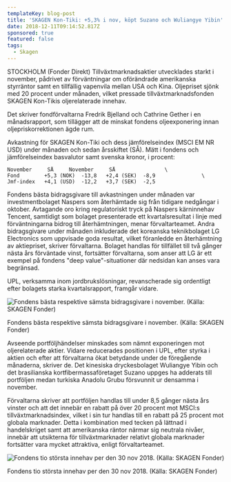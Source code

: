 ```yaml
---
templateKey: blog-post
title: 'SKAGEN Kon-Tiki: +5,3% i nov, köpt Suzano och Wuliangye Yibin'
date: 2018-12-11T09:14:52.817Z
sponsored: true
featured: false
tags:
  - Skagen
---
```

STOCKHOLM (Fonder Direkt) Tillväxtmarknadsaktier utvecklades starkt i november, pådrivet av förväntningar om oförändrade amerikanska styrräntor samt en tillfällig vapenvila mellan USA och Kina. Oljepriset sjönk med 20 procent under månaden, vilket pressade tillväxtmarknadsfonden SKAGEN Kon-Tikis oljerelaterade innehav.

Det skriver fondförvaltarna Fredrik Bjelland och Cathrine Gether i en månadsrapport, som tillägger att de minskat fondens oljeexponering innan oljepriskorrektionen ägde rum.

Avkastning för SKAGEN Kon-Tiki och dess jämförelseindex (MSCI EM NR USD) under månaden och sedan årsskiftet (SÅ). Mätt i fondens och jämförelseindex basvalutor samt svenska kronor, i procent:
```
November     SÅ     November     SÅ                \
Fond        +5,3 (NOK)  -13,8   +2,4 (SEK)  -8,9               \
Jmf-index   +4,1 (USD)  -12,2   +3,7 (SEK)  -2,5    
```
Fondens bästa bidragsgivare till avkastningen under månaden var investmentbolaget Naspers som återhämtade sig från tidigare nedgångar i oktober. Avtagande oro kring regulatoriskt tryck på Naspers kärninnehav Tencent, samtidigt som bolaget presenterade ett kvartalsresultat i linje med förväntningarna bidrog till återhämtningen, menar förvaltarteamet. Andra bidragsgivare under månaden inkluderade det koreanska teknikbolaget LG Electronics som uppvisade goda resultat, vilket föranledde en återhämtning av aktiepriset, skriver förvaltarna. Bolaget handlas för tillfället till två gånger nästa års förväntade vinst, fortsätter förvaltarna, som anser att LG är ett exempel på fondens "deep value"-situationer där nedsidan kan anses vara begränsad.

UPL, verksamma inom jordbrukslösningar, revanscherade sig ordentligt efter bolagets starka kvartalsrapport, framgår vidare.

![Fondens bästa respektive sämsta bidragsgivare i november. (Källa: SKAGEN Fonder)](/img/1.png)

<span class="image-caption">Fondens bästa respektive sämsta bidragsgivare i november. (Källa: SKAGEN Fonder)</span>

Avseende portföljhändelser minskades som nämnt exponeringen mot oljerelaterade aktier. Vidare reducerades positionen i UPL, efter styrka i aktien och efter att förvaltarna ökat betydande under de föregående månaderna, skriver de. Det kinesiska dryckesbolaget Wuliangye Yibin och det brasilianska kortfibermassaföretaget Suzano uppges ha adderats till portföljen medan turkiska Anadolu Grubu försvunnit ur densamma i november.

Förvaltarna skriver att portföljen handlas till under 8,5 gånger nästa års vinster och att det innebär en rabatt på över 20 procent mot MSCI:s tillväxtmarknadsindex, vilket i sin tur handlas till en rabatt på 25 procent mot globala marknader. Detta i kombination med tecken på lättnad i handelskriget samt att amerikanska räntor närmar sig neutrala nivåer, innebär att utsikterna för tillväxtmarknader relativt globala marknader fortsätter vara mycket attraktiva, enligt förvaltarteamet.

![Fondens tio största innehav per den 30 nov 2018. (Källa: SKAGEN Fonder)](/img/2.png)

<span class="image-caption">Fondens tio största innehav per den 30 nov 2018. (Källa: SKAGEN Fonder)</span>
